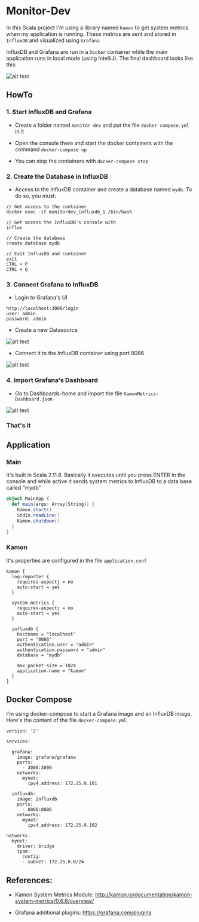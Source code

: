 # Monitor-Dev

In this Scala project I'm using a library named ```Kamon``` to get system metrics when my application is running.  These metrics are sent and stored in ```InfluxDB``` and visualized using ```Grafana```.

InfluxDB and Grafana are run in a ```Docker``` container while the main application runs in local mode (using IntelliJ).  The final dashboard looks like this:

![alt text](https://raw.githubusercontent.com/Kmellzie/monitor-dev/master/project/resources/imgs/KamonMetrics-Memory.png)

## HowTo

### 1. Start InfluxDB and Grafana

* Create a folder named ```monitor-dev``` and put the file ```docker-compose.yml``` in it

* Open the console there and start the docker containers with the command ```docker-compose up```

* You can stop the containers with ```docker-compose stop```

### 2. Create the Database in InfluxDB

* Access to the InfluxDB container and create a database named ```mydb```.  To do so, you must:
```
// Get access to the container
docker exec -it monitordev_influxdb_1 /bin/bash

// Get access the InfluxDB's console with
influx

// Create the database
create database mydb

// Exit InfluxDB and container
exit
CTRL + P
CTRL + Q
```

### 3. Connect Grafana to InfluxDB

* Login to Grafana's UI
```
http://localhost:3000/login
user: admin
password: admin
```

* Create a new Datasource

![alt text](https://raw.githubusercontent.com/Kmellzie/monitor-dev/master/project/resources/imgs/KamonMetrics-Datasource.png)

* Connect it to the InfluxDB container using port 8086

![alt text](https://raw.githubusercontent.com/Kmellzie/monitor-dev/master/project/resources/KamonMetrics-DatasourceInflux.png)


### 4. Import Grafana's Dashboard

* Go to Dashboards-home and import the file ```KamonMetrics-Dashboard.json```

![alt text](https://raw.githubusercontent.com/Kmellzie/monitor-dev/master/project/resources/imgs/KamonMetrics-Dashboard.png)


### That's it

  ## Application

  ### Main

It's built in Scala 2.11.8. Basically it executes until you press ENTER in the console and while active it sends system metrics to InfluxDB to a data base called "mydb"

```scala
object MainApp {
  def main(args: Array[String]) {
    Kamon.start()
    StdIn.readLine()
    Kamon.shutdown()
  }
}
```

### Kamon

It's properties are configured in the file ```application.conf```
```
kamon {
  log-reporter {
    requires-aspectj = no
    auto-start = yes
  }

  system-metrics {
    requires-aspectj = no
    auto-start = yes
  }

  influxdb {
    hostname = "localhost"
    port = "8086"
    authentication.user = "admin"
    authentication.password = "admin"
    database = "mydb"

    max-packet-size = 1024
    application-name = "kamon"
  }
}
```

## Docker Compose

I'm using docker-compose to start a Grafana image and an InfluxDB image. Here's the content of the file ```docker-compose.yml```.

```
version: '2'

services:

  grafana:
    image: grafana/grafana
    ports:
      - 3000:3000
    networks:
      mynet:
        ipv4_address: 172.25.0.101

  influxdb:
    image: influxdb
    ports:
      - 8086:8086
    networks:
      mynet:
        ipv4_address: 172.25.0.102

networks:
  mynet:
    driver: bridge
    ipam:
      config:
      - subnet: 172.25.0.0/24
```


## References:

* Kamon System Metrics Module: http://kamon.io/documentation/kamon-system-metrics/0.6.6/overview/

* Grafana additional plugins: https://grafana.com/plugins	